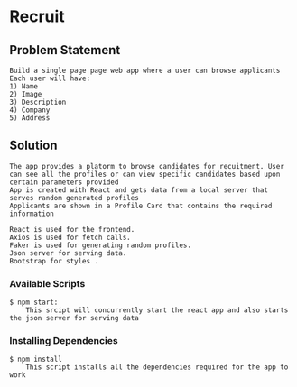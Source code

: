 # Recruit
    
## Problem Statement
    
    Build a single page page web app where a user can browse applicants
    Each user will have:
    1) Name
    2) Image
    3) Description
    4) Company
    5) Address

## Solution

    The app provides a platorm to browse candidates for recuitment. User can see all the profiles or can view specific candidates based upon certain parameters provided
    App is created with React and gets data from a local server that serves random generated profiles
    Applicants are shown in a Profile Card that contains the required information
    
    React is used for the frontend.
    Axios is used for fetch calls.
    Faker is used for generating random profiles.
    Json server for serving data.
    Bootstrap for styles .
    
###  Available Scripts
    
    $ npm start: 
        This srcipt will concurrently start the react app and also starts the json server for serving data
    
### Installing Dependencies

    $ npm install
        This script installs all the dependencies required for the app to work   
